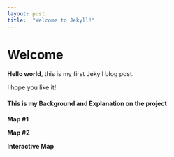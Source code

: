 ```yaml
---
layout: post
title:  "Welcome to Jekyll!"
---
```


# Welcome

**Hello world**, this is my first Jekyll blog post.

I hope you like it!


#### This is my Background and Explanation on the project  

**Map #1** 

**Map #2** 


**Interactive Map** 




